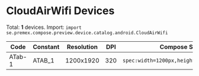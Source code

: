 # CloudAirWifi Devices

Total: **1** devices. Import: `import se.premex.compose.preview.device.catalog.android.CloudAirWifi`

| Code | Constant | Resolution | DPI | Compose Spec | Preview Usage |
|------|----------|------------|-----|-------------|---------------|
| ATab-1 | ATAB_1 | 1200x1920 | 320 | `spec:width=1200px,height=1920px,dpi=320` | `@Preview(device = CloudAirWifi.ATAB_1)` |

<!-- Generated automatically. Do not edit manually. -->
